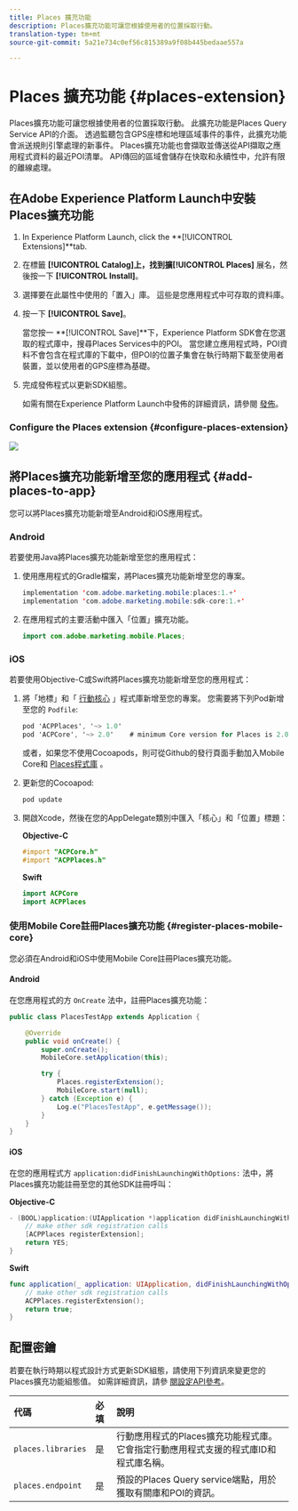 ```yaml
---
title: Places 擴充功能
description: Places擴充功能可讓您根據使用者的位置採取行動。
translation-type: tm+mt
source-git-commit: 5a21e734c0ef56c815389a9f08b445bedaae557a

---
```



# Places 擴充功能 {#places-extension}

Places擴充功能可讓您根據使用者的位置採取行動。 此擴充功能是Places Query Service API的介面。 透過監聽包含GPS座標和地理區域事件的事件，此擴充功能會派送規則引擎處理的新事件。 Places擴充功能也會擷取並傳送從API擷取之應用程式資料的最近POI清單。 API傳回的區域會儲存在快取和永續性中，允許有限的離線處理。

## 在Adobe Experience Platform Launch中安裝Places擴充功能

1. In Experience Platform Launch, click the **[!UICONTROL Extensions]**tab.
1. 在標籤 **[!UICONTROL Catalog]**上，找到擴**[!UICONTROL Places]** 展名，然後按一下 **[!UICONTROL Install]**。
1. 選擇要在此屬性中使用的「置入」庫。 這些是您應用程式中可存取的資料庫。
1. 按一下 **[!UICONTROL Save]**。

   當您按一 **[!UICONTROL Save]**下，Experience Platform SDK會在您選取的程式庫中，搜尋Places Services中的POI。 當您建立應用程式時，POI資料不會包含在程式庫的下載中，但POI的位置子集會在執行時期下載至使用者裝置，並以使用者的GPS座標為基礎。

1. 完成發佈程式以更新SDK組態。

   如需有關在Experience Platform Launch中發佈的詳細資訊，請參閱 [發佈](https://docs.adobe.com/content/help/en/launch/using/reference/publish/overview.html)。

### Configure the Places extension {#configure-places-extension}

![](//help/assets/places-extension.png)

## 將Places擴充功能新增至您的應用程式 {#add-places-to-app}

您可以將Places擴充功能新增至Android和iOS應用程式。

### Android

若要使用Java將Places擴充功能新增至您的應用程式：

1. 使用應用程式的Gradle檔案，將Places擴充功能新增至您的專案。

   ```java
   implementation 'com.adobe.marketing.mobile:places:1.+'
   implementation 'com.adobe.marketing.mobile:sdk-core:1.+'
   ```

1. 在應用程式的主要活動中匯入「位置」擴充功能。

   ```java
   import com.adobe.marketing.mobile.Places;
   ```


### iOS

若要使用Objective-C或Swift將Places擴充功能新增至您的應用程式：

1. 將「地標」和「 [行動核心](https://aep-sdks.gitbook.io/docs/using-mobile-extensions/mobile-core) 」程式庫新增至您的專案。 您需要將下列Pod新增至您的 `Podfile`:

   ```objective-c
   pod 'ACPPlaces', '~> 1.0'
   pod 'ACPCore', '~> 2.0'    # minimum Core version for Places is 2.0.3
   ```

   或者，如果您不使用Cocoapods，則可從Github的發行頁面手動加入Mobile Core和 [Places程式庫](https://github.com/Adobe-Marketing-Cloud/acp-sdks/releases/) 。

1. 更新您的Cocoapod:

   ```objective-c
   pod update
   ```

1. 開啟Xcode，然後在您的AppDelegate類別中匯入「核心」和「位置」標題：

   **Objective-C**

   ```objective-c
   #import "ACPCore.h"
   #import "ACPPlaces.h"
   ```

   **Swift**

   ```swift
   import ACPCore
   import ACPPlaces
   ```

### 使用Mobile Core註冊Places擴充功能 {#register-places-mobile-core}

您必須在Android和iOS中使用Mobile Core註冊Places擴充功能。

#### Android

在您應用程式的方 `OnCreate` 法中，註冊Places擴充功能：

```java
public class PlacesTestApp extends Application {

    @Override
    public void onCreate() {
        super.onCreate();
        MobileCore.setApplication(this);

        try {
            Places.registerExtension();
            MobileCore.start(null);
        } catch (Exception e) {
            Log.e("PlacesTestApp", e.getMessage());
        }
    }
}
```

#### iOS

在您的應用程式方 `application:didFinishLaunchingWithOptions:` 法中，將Places擴充功能註冊至您的其他SDK註冊呼叫：

**Objective-C**

```objective-c
- (BOOL)application:(UIApplication *)application didFinishLaunchingWithOptions:(NSDictionary *)launchOptions {
    // make other sdk registration calls
    [ACPPlaces registerExtension];    
    return YES;
}
```

**Swift**

```swift
func application(_ application: UIApplication, didFinishLaunchingWithOptions launchOptions: [UIApplication.LaunchOptionsKey: Any]?) -> Bool {
    // make other sdk registration calls
    ACPPlaces.registerExtension();
    return true;
}
```

## 配置密鑰

若要在執行時期以程式設計方式更新SDK組態，請使用下列資訊來變更您的Places擴充功能組態值。 如需詳細資訊，請參 [閱設定API參考](https://aep-sdks.gitbook.io/docs/using-mobile-extensions/mobile-core/configuration/configuration-api-reference)。

| 代碼 | 必填 | 說明 |
| :--- | :--- | :--- |
| `places.libraries` | 是 | 行動應用程式的Places擴充功能程式庫。 它會指定行動應用程式支援的程式庫ID和程式庫名稱。 |
| `places.endpoint` | 是 | 預設的Places Query service端點，用於獲取有關庫和POI的資訊。 |

